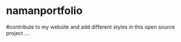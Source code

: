 # namanportfolio
#contribute to my website and add different styles in this open source project ...

